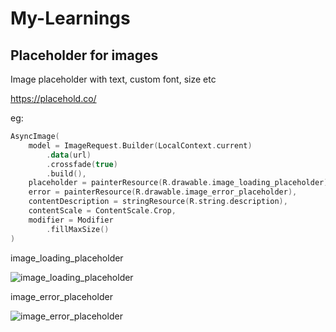 # My-Learnings

## Placeholder for images

Image placeholder with text, custom font, size etc

https://placehold.co/

eg:

```Kotlin
AsyncImage(
    model = ImageRequest.Builder(LocalContext.current)
        .data(url)
        .crossfade(true)
        .build(),
    placeholder = painterResource(R.drawable.image_loading_placeholder),
    error = painterResource(R.drawable.image_error_placeholder),
    contentDescription = stringResource(R.string.description),
    contentScale = ContentScale.Crop,
    modifier = Modifier
        .fillMaxSize()
)
```

image_loading_placeholder

![image_loading_placeholder](https://github.com/dipinpj/My-Learnings/assets/49065133/9dad7152-e114-4571-a390-448980df9e0a)


image_error_placeholder

![image_error_placeholder](https://github.com/dipinpj/My-Learnings/assets/49065133/093eefe2-d066-4791-9d30-fe2bfb1f9422)
